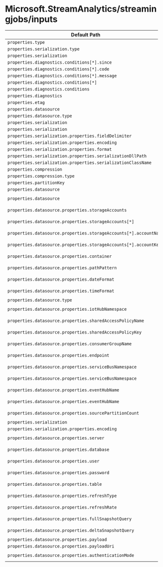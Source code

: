 # Microsoft.StreamAnalytics/streamingjobs/inputs

| Default Path | Alias |
|---|---|
| `properties.type` | `Microsoft.StreamAnalytics/streamingjobs/inputs/type` |
| `properties.serialization.type` | `Microsoft.StreamAnalytics/streamingjobs/inputs/serialization.type` |
| `properties.serialization` | `Microsoft.StreamAnalytics/streamingjobs/inputs/serialization` |
| `properties.diagnostics.conditions[*].since` | `Microsoft.StreamAnalytics/streamingjobs/inputs/diagnostics.conditions[*].since` |
| `properties.diagnostics.conditions[*].code` | `Microsoft.StreamAnalytics/streamingjobs/inputs/diagnostics.conditions[*].code` |
| `properties.diagnostics.conditions[*].message` | `Microsoft.StreamAnalytics/streamingjobs/inputs/diagnostics.conditions[*].message` |
| `properties.diagnostics.conditions[*]` | `Microsoft.StreamAnalytics/streamingjobs/inputs/diagnostics.conditions[*]` |
| `properties.diagnostics.conditions` | `Microsoft.StreamAnalytics/streamingjobs/inputs/diagnostics.conditions` |
| `properties.diagnostics` | `Microsoft.StreamAnalytics/streamingjobs/inputs/diagnostics` |
| `properties.etag` | `Microsoft.StreamAnalytics/streamingjobs/inputs/etag` |
| `properties.datasource` | `Microsoft.StreamAnalytics/streamingjobs/inputs/Stream.datasource` |
| `properties.datasource.type` | `Microsoft.StreamAnalytics/streamingjobs/inputs/Stream.datasource.type` |
| `properties.serialization` | `Microsoft.StreamAnalytics/streamingjobs/inputs/serialization.Csv` |
| `properties.serialization` | `Microsoft.StreamAnalytics/streamingjobs/inputs/serialization.Parquet` |
| `properties.serialization.properties.fieldDelimiter` | `Microsoft.StreamAnalytics/streamingjobs/inputs/serialization.Csv.fieldDelimiter` |
| `properties.serialization.properties.encoding` | `Microsoft.StreamAnalytics/streamingjobs/inputs/serialization.Csv.encoding` |
| `properties.serialization.properties.format` | `Microsoft.StreamAnalytics/streamingjobs/inputs/serialization.Json.format` |
| `properties.serialization.properties.serializationDllPath` | `Microsoft.StreamAnalytics/streamingjobs/inputs/serialization.CustomClr.serializationDllPath` |
| `properties.serialization.properties.serializationClassName` | `Microsoft.StreamAnalytics/streamingjobs/inputs/serialization.CustomClr.serializationClassName` |
| `properties.compression` | `Microsoft.StreamAnalytics/streamingjobs/inputs/compression` |
| `properties.compression.type` | `Microsoft.StreamAnalytics/streamingjobs/inputs/compression.type` |
| `properties.partitionKey` | `Microsoft.StreamAnalytics/streamingjobs/inputs/partitionKey` |
| `properties.datasource` | `Microsoft.StreamAnalytics/streamingjobs/inputs/Reference.datasource.Microsoft-Storage-Blob` |
| `properties.datasource` | `Microsoft.StreamAnalytics/streamingjobs/inputs/Reference.datasource.Microsoft-Sql-Server-Database` |
| `properties.datasource.properties.storageAccounts` | `Microsoft.StreamAnalytics/streamingjobs/inputs/Reference.datasource.Microsoft-Storage-Blob.storageAccounts` |
| `properties.datasource.properties.storageAccounts[*]` | `Microsoft.StreamAnalytics/streamingjobs/inputs/Reference.datasource.Microsoft-Storage-Blob.storageAccounts[*]` |
| `properties.datasource.properties.storageAccounts[*].accountName` | `Microsoft.StreamAnalytics/streamingjobs/inputs/Reference.datasource.Microsoft-Storage-Blob.storageAccounts[*].accountName` |
| `properties.datasource.properties.storageAccounts[*].accountKey` | `Microsoft.StreamAnalytics/streamingjobs/inputs/Reference.datasource.Microsoft-Storage-Blob.storageAccounts[*].accountKey` |
| `properties.datasource.properties.container` | `Microsoft.StreamAnalytics/streamingjobs/inputs/Reference.datasource.Microsoft-Storage-Blob.container` |
| `properties.datasource.properties.pathPattern` | `Microsoft.StreamAnalytics/streamingjobs/inputs/Reference.datasource.Microsoft-Storage-Blob.pathPattern` |
| `properties.datasource.properties.dateFormat` | `Microsoft.StreamAnalytics/streamingjobs/inputs/Reference.datasource.Microsoft-Storage-Blob.dateFormat` |
| `properties.datasource.properties.timeFormat` | `Microsoft.StreamAnalytics/streamingjobs/inputs/Reference.datasource.Microsoft-Storage-Blob.timeFormat` |
| `properties.datasource.type` | `Microsoft.StreamAnalytics/streamingjobs/inputs/Reference.datasource.type` |
| `properties.datasource.properties.iotHubNamespace` | `Microsoft.StreamAnalytics/streamingjobs/inputs/Stream.datasource.Microsoft-Devices-IotHubs.iotHubNamespace` |
| `properties.datasource.properties.sharedAccessPolicyName` | `Microsoft.StreamAnalytics/streamingjobs/inputs/Stream.datasource.Microsoft-Devices-IotHubs.sharedAccessPolicyName` |
| `properties.datasource.properties.sharedAccessPolicyKey` | `Microsoft.StreamAnalytics/streamingjobs/inputs/Stream.datasource.Microsoft-Devices-IotHubs.sharedAccessPolicyKey` |
| `properties.datasource.properties.consumerGroupName` | `Microsoft.StreamAnalytics/streamingjobs/inputs/Stream.datasource.Microsoft-Devices-IotHubs.consumerGroupName` |
| `properties.datasource.properties.endpoint` | `Microsoft.StreamAnalytics/streamingjobs/inputs/Stream.datasource.Microsoft-Devices-IotHubs.endpoint` |
| `properties.datasource.properties.serviceBusNamespace` | `Microsoft.StreamAnalytics/streamingjobs/inputs/Stream.datasource.Microsoft-ServiceBus-EventHub.serviceBusNamespace` |
| `properties.datasource.properties.serviceBusNamespace` | `Microsoft.StreamAnalytics/streamingjobs/inputs/Stream.datasource.Microsoft-EventHub-EventHub.serviceBusNamespace` |
| `properties.datasource.properties.eventHubName` | `Microsoft.StreamAnalytics/streamingjobs/inputs/Stream.datasource.Microsoft-ServiceBus-EventHub.eventHubName` |
| `properties.datasource.properties.eventHubName` | `Microsoft.StreamAnalytics/streamingjobs/inputs/Stream.datasource.Microsoft-EventHub-EventHub.eventHubName` |
| `properties.datasource.properties.sourcePartitionCount` | `Microsoft.StreamAnalytics/streamingjobs/inputs/Stream.datasource.Microsoft-Storage-Blob.sourcePartitionCount` |
| `properties.serialization` | `Microsoft.StreamAnalytics/streamingjobs/inputs/serialization.Avro` |
| `properties.serialization.properties.encoding` | `Microsoft.StreamAnalytics/streamingjobs/inputs/serialization.Json.encoding` |
| `properties.datasource.properties.server` | `Microsoft.StreamAnalytics/streamingjobs/inputs/Reference.datasource.Microsoft-Sql-Server-Database.server` |
| `properties.datasource.properties.database` | `Microsoft.StreamAnalytics/streamingjobs/inputs/Reference.datasource.Microsoft-Sql-Server-Database.database` |
| `properties.datasource.properties.user` | `Microsoft.StreamAnalytics/streamingjobs/inputs/Reference.datasource.Microsoft-Sql-Server-Database.user` |
| `properties.datasource.properties.password` | `Microsoft.StreamAnalytics/streamingjobs/inputs/Reference.datasource.Microsoft-Sql-Server-Database.password` |
| `properties.datasource.properties.table` | `Microsoft.StreamAnalytics/streamingjobs/inputs/Reference.datasource.Microsoft-Sql-Server-Database.table` |
| `properties.datasource.properties.refreshType` | `Microsoft.StreamAnalytics/streamingjobs/inputs/Reference.datasource.Microsoft-Sql-Server-Database.refreshType` |
| `properties.datasource.properties.refreshRate` | `Microsoft.StreamAnalytics/streamingjobs/inputs/Reference.datasource.Microsoft-Sql-Server-Database.refreshRate` |
| `properties.datasource.properties.fullSnapshotQuery` | `Microsoft.StreamAnalytics/streamingjobs/inputs/Reference.datasource.Microsoft-Sql-Server-Database.fullSnapshotQuery` |
| `properties.datasource.properties.deltaSnapshotQuery` | `Microsoft.StreamAnalytics/streamingjobs/inputs/Reference.datasource.Microsoft-Sql-Server-Database.deltaSnapshotQuery` |
| `properties.datasource.properties.payload` | `Microsoft.StreamAnalytics/streamingjobs/inputs/Reference.datasource.Raw.payload` |
| `properties.datasource.properties.payloadUri` | `Microsoft.StreamAnalytics/streamingjobs/inputs/Reference.datasource.Raw.payloadUri` |
| `properties.datasource.properties.authenticationMode` | `Microsoft.StreamAnalytics/streamingjobs/inputs/Stream.datasource.Microsoft-EventHub-EventHub.authenticationMode` |

